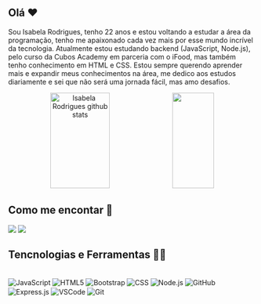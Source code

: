 ## Olá ❤

Sou Isabela Rodrigues, tenho 22 anos e estou voltando a estudar a área da programação, tenho me apaixonado cada vez mais por esse mundo incrível da tecnologia. Atualmente estou estudando backend (JavaScript, Node.js), pelo curso da Cubos Academy em parceria com o iFood, mas também tenho conhecimento em HTML e CSS. Estou sempre querendo aprender mais e expandir meus conhecimentos na área, me dedico aos estudos diariamente e sei que não será uma jornada fácil, mas amo desafios. 

<div align="center">  
  <img width="49%" height="195px" src="https://github-readme-stats.vercel.app/api?username=isabela-rodriguesch&show_icons=true&count_private=true&hide_border=true&title_color=ff91a4&icon_color=ff91a4&text_color=c9d1d9&bg_color=0d1117" alt="Isabela Rodrigues github stats" /> 
  <img width="41%" height="195px" src="https://github-readme-stats.vercel.app/api/top-langs/?username=isabela-rodriguesch&layout=compact&hide_border=true&title_color=ff91a4&text_color=ff91a4&bg_color=0d1117" />
</div>

## Como me encontar 🔎
<div> 
  <a href = "mailto:isabellajb2001@gmail.com"><img src="https://img.shields.io/badge/-Gmail-%23333?style=for-the-badge&logo=gmail&logoColor=white" target="_blank"></a>
  <a href="https://www.linkedin.com/in/isabela-rodrigues-dev10/" target="_blank"><img src="https://img.shields.io/badge/-LinkedIn-%230077B5?style=for-the-badge&logo=linkedin&logoColor=white" target="_blank"></a>
</div>

## Tencnologias e Ferramentas 👩‍💻
<div style="display: inline_block"><br>
    <img align="center" alt="JavaScript" src="https://img.shields.io/badge/JavaScript-323330?style=for-the-badge&logo=javascript&logoColor=F7DF1E">
    <img align="center" alt="HTML5" src="https://img.shields.io/badge/HTML5-E34F26?style=for-the-badge&logo=html5&logoColor=white">
    <img align="center" alt="Bootstrap" src="https://img.shields.io/badge/Bootstrap-563D7C?style=for-the-badge&logo=bootstrap&logoColor=white">
    <img align="center" alt="CSS" src="https://img.shields.io/badge/CSS3-1572B6?style=for-the-badge&logo=css3&logoColor=white">
    <img align="center" alt="Node.js" src="https://img.shields.io/badge/Node.js-43853D?style=for-the-badge&logo=node.js&logoColor=white">
    <img align="center" alt="GitHub" src="https://img.shields.io/badge/GitHub-100000?style=for-the-badge&logo=github&logoColor=white">
    <img align="center" alt="Express.js" src="https://img.shields.io/badge/Express.js-404D59?style=for-the-badge">
    <img align="center" alt="VSCode" src="https://img.shields.io/badge/Visual_Studio_Code-0078D4?style=for-the-badge&logo=visual%20studio%20code&logoColor=white">
    <img align="center" alt="Git" src="https://img.shields.io/badge/GIT-E44C30?style=for-the-badge&logo=git&logoColor=white">
</div>
